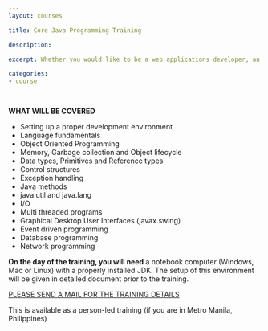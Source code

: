 ```yaml
---
layout: courses

title: Core Java Programming Training

description: 

excerpt: Whether you would like to be a web applications developer, an mobile developer using Android, the first step is to get into grips with Core Java Programming. This training helps you build that skill. 

categories:
- course

---
```



**WHAT WILL BE COVERED**

- Setting up a proper development environment
- Language fundamentals
- Object Oriented Programming
- Memory, Garbage collection and Object lifecycle
- Data types, Primitives and Reference types
- Control structures
- Exception handling
- Java methods
- java.util and java.lang
- I/O
- Multi threaded programs
- Graphical Desktop User Interfaces (javax.swing)
- Event driven programming
- Database programming
- Network programming


**On the day of the training, you will need** a notebook computer (Windows, Mac or Linux) with a properly installed JDK. The setup of this environment will be given in detailed document prior to the training.

<a href="mailto:ted@thelogbox.com" class='button'>PLEASE SEND A MAIL FOR THE TRAINING DETAILS</a>

This is available as a person-led training (if you are in Metro Manila, Philippines)
